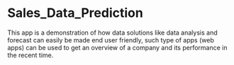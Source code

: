 # Sales_Data_Prediction
This app is a demonstration of how data solutions like data analysis and forecast can easily be made end user friendly, such type of apps (web apps) can be used to get an overview of a company and its performance in the recent time.
